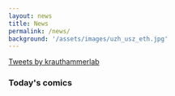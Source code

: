 ```yaml
---
layout: news
title: News
permalink: /news/
background: '/assets/images/uzh_usz_eth.jpg'
---
```


<a class="twitter-timeline" href="https://twitter.com/krauthammerlab?ref_src=twsrc%5Etfw">Tweets by krauthammerlab</a> <script async src="https://platform.twitter.com/widgets.js" charset="utf-8"></script> 

<script src="../assets/js/jquery_3_4_0.min.js"></script>

<script src="../assets/js/rss-parser_3_7_1.min.js"></script>
<script src="../assets/js/comic_loader.js"></script>

<div id="comics_area">
<h3>Today's comics</h3>
</div>
